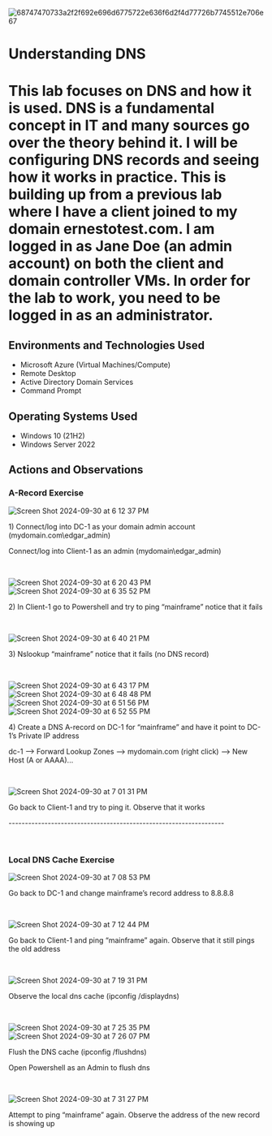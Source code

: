 <p align="center">

![68747470733a2f2f692e696d6775722e636f6d2f4d77726b7745512e706e67](https://github.com/user-attachments/assets/1a803279-404c-49b1-8aef-436af542d83b)
</p>

<h1>Understanding  DNS<h1/>

This lab focuses on DNS and how it is used. DNS is a fundamental concept in IT and many sources go over the theory behind it.
I will be configuring DNS records and seeing how it works in practice. This is building up from a previous lab where I have a client joined to my domain ernestotest.com.
I am logged in as Jane Doe (an admin account) on both the client and domain controller VMs. In order for the lab to work, you need to be logged in as an administrator. <br/>

<h2>Environments and Technologies Used</h2>


- Microsoft Azure (Virtual Machines/Compute)
- Remote Desktop
- Active Directory Domain Services
- Command Prompt

<h2>Operating Systems Used </h2>

- Windows 10 (21H2)
- Windows Server 2022



<h2>Actions and Observations</h2>

<p>
  <h3> A-Record Exercise </h3>
  
![Screen Shot 2024-09-30 at 6 12 37 PM](https://github.com/user-attachments/assets/7508ab08-2e3b-4745-891c-f8b0e9db2844)

</p>
<p>
1) Connect/log into DC-1 as your domain admin account (mydomain.com\edgar_admin) <p/>
Connect/log into Client-1 as an admin (mydomain\edgar_admin)
</p>
<br />

<p>

![Screen Shot 2024-09-30 at 6 20 43 PM](https://github.com/user-attachments/assets/77d7e6d1-bdc9-467c-9a31-d3ce5e7cb039)
![Screen Shot 2024-09-30 at 6 35 52 PM](https://github.com/user-attachments/assets/243b9c1a-3e8a-45ea-839c-ad7b8403a580)

</p>
<p>
2) In Client-1 go to Powershell and try to ping “mainframe” notice that it fails
</p>
<br />

<p>

![Screen Shot 2024-09-30 at 6 40 21 PM](https://github.com/user-attachments/assets/7d3ec79b-8939-4a0d-a795-52941a842aaf)

</p>
<p> 3) Nslookup “mainframe” notice that it fails (no DNS record)
</p>
<br />

<p>

![Screen Shot 2024-09-30 at 6 43 17 PM](https://github.com/user-attachments/assets/e3ade6f3-86b7-471a-8d1e-e98b4ec48e64)
![Screen Shot 2024-09-30 at 6 48 48 PM](https://github.com/user-attachments/assets/5d374b6f-9de4-4623-bc56-ddaae612945c)
![Screen Shot 2024-09-30 at 6 51 56 PM](https://github.com/user-attachments/assets/df375eb7-be1c-45de-97bd-c8264a9ca8e2)
![Screen Shot 2024-09-30 at 6 52 55 PM](https://github.com/user-attachments/assets/e0825866-c134-4435-83dd-eba26be6f82c)


</p>
<p> 4) Create a DNS A-record on DC-1 for “mainframe” and have it point to DC-1’s Private IP address <p/> 
  dc-1 --> Forward Lookup Zones --> mydomain.com (right click) --> New Host (A or AAAA)... 
</p>
<br />

<p>

![Screen Shot 2024-09-30 at 7 01 31 PM](https://github.com/user-attachments/assets/5ab3bd5e-0fa1-4833-b4aa-54d015b5702a)
  
</p>
<p>
Go back to Client-1 and try to ping it. Observe that it works <p/>
------------------------------------------------------------------
</p>
<br />

<p>
    <h3> Local DNS Cache Exercise </h3>
  
![Screen Shot 2024-09-30 at 7 08 53 PM](https://github.com/user-attachments/assets/01b6aaae-6a6c-46c5-b8ce-a0e3ef9c5b12)

</p>
<p>Go back to DC-1 and change mainframe’s record address to 8.8.8.8
</p>
<br />

<p>
  
![Screen Shot 2024-09-30 at 7 12 44 PM](https://github.com/user-attachments/assets/b74b5734-ea03-480f-9817-0a8e3fc8bf06)

</p>
<p>
Go back to Client-1 and ping “mainframe” again. Observe that it still pings the old address
</p>
<br />

<p>
  
![Screen Shot 2024-09-30 at 7 19 31 PM](https://github.com/user-attachments/assets/c2d4a77b-4e00-4003-981c-fbc9e8ad3e4a)

</p>
<p>
  Observe the local dns cache (ipconfig /displaydns)
</p>
<br />

<p>
  
![Screen Shot 2024-09-30 at 7 25 35 PM](https://github.com/user-attachments/assets/a4bf5821-8378-40a8-9c80-f310d738960c)
![Screen Shot 2024-09-30 at 7 26 07 PM](https://github.com/user-attachments/assets/1bfa4608-1301-448b-8f6a-269ed300dc0a)


</p>
<p>
Flush the DNS cache (ipconfig /flushdns) <p/>
  Open Powershell as an Admin to flush dns
</p>
<br />

<p>
  
![Screen Shot 2024-09-30 at 7 31 27 PM](https://github.com/user-attachments/assets/b31d6b21-1444-49e2-b252-3d9ddbda5e25)

</p>
<p>
  Attempt to ping “mainframe” again. Observe the address of the new record is showing up
</p>
<br />
